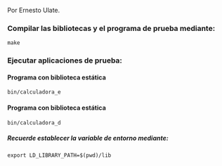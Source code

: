 Por Ernesto Ulate.

### Compilar las bibliotecas y el programa de prueba mediante:

    make

### Ejecutar aplicaciones de prueba:

#### Programa con biblioteca estática

    bin/calculadora_e

#### Programa con biblioteca estática

    bin/calculadora_d

##### Recuerde establecer la variable de entorno mediante:

    export LD_LIBRARY_PATH=$(pwd)/lib
